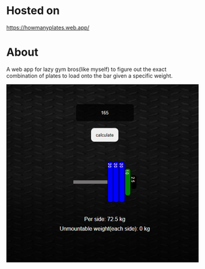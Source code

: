# Hosted on
https://howmanyplates.web.app/

# About
A web app for lazy gym bros(like myself) to figure out the exact combination of plates to load onto the bar given a specific weight.

![image](https://github.com/jkbhk/how-many-plates/blob/main/how-many-plates/src/assets/ss1.PNG)


